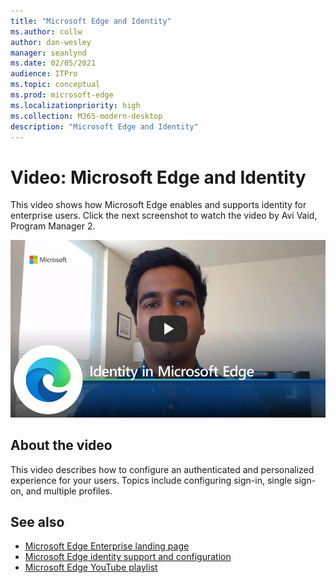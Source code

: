 ```yaml
---
title: "Microsoft Edge and Identity"
ms.author: collw
author: dan-wesley
manager: seanlynd
ms.date: 02/05/2021
audience: ITPro
ms.topic: conceptual
ms.prod: microsoft-edge
ms.localizationpriority: high
ms.collection: M365-modern-desktop
description: "Microsoft Edge and Identity"
---
```


# Video: Microsoft Edge and Identity

This video shows how Microsoft Edge enables and supports identity for enterprise users. Click the next screenshot to watch the video by Avi Vaid, Program Manager 2.

[![Identity in Microsoft Edge](media/microsoft-edge-video-identity/0.png)](http://www.youtube.com/watch?v=8lRUKhR7ipA "Identity in Microsoft Edge")

## About the video

This video describes how to configure an authenticated and personalized experience for your users. Topics include configuring sign-in, single sign-on, and multiple profiles.

## See also

- [Microsoft Edge Enterprise landing page](https://aka.ms/EdgeEnterprise)
- [Microsoft Edge identity support and configuration](microsoft-edge-security-identity.md)
- [Microsoft Edge YouTube playlist](https://www.youtube.com/playlist?list=PLXtHYVsvn_b-uXh1tMeYpT-0iD8tD3tFy)
